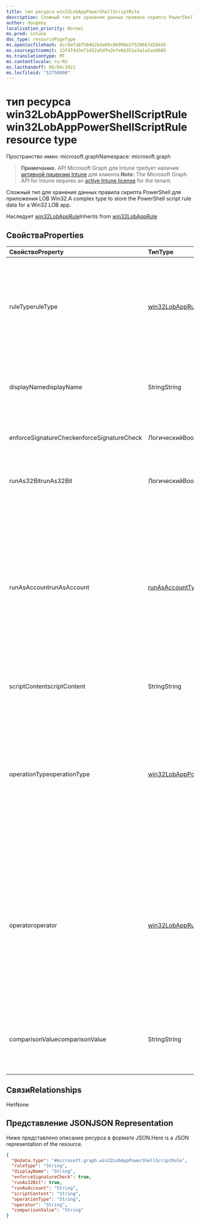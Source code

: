 ```yaml
---
title: тип ресурса win32LobAppPowerShellScriptRule
description: Сложный тип для хранения данных правила скрипта PowerShell для приложения LOB Win32.
author: dougeby
localization_priority: Normal
ms.prod: intune
doc_type: resourcePageType
ms.openlocfilehash: dcc9afa8f58462bda69c96990e37529667d20445
ms.sourcegitcommit: 13f474d3e71d32a5dfe2efebb351e3a1a5aa9685
ms.translationtype: MT
ms.contentlocale: ru-RU
ms.lasthandoff: 06/04/2021
ms.locfileid: "52758990"
---
```

# <a name="win32lobapppowershellscriptrule-resource-type"></a><span data-ttu-id="58f8b-103">тип ресурса win32LobAppPowerShellScriptRule</span><span class="sxs-lookup"><span data-stu-id="58f8b-103">win32LobAppPowerShellScriptRule resource type</span></span>

<span data-ttu-id="58f8b-104">Пространство имен: microsoft.graph</span><span class="sxs-lookup"><span data-stu-id="58f8b-104">Namespace: microsoft.graph</span></span>

> <span data-ttu-id="58f8b-105">**Примечание.** API Microsoft Graph для Intune требует наличия [активной лицензии Intune](https://go.microsoft.com/fwlink/?linkid=839381) для клиента.</span><span class="sxs-lookup"><span data-stu-id="58f8b-105">**Note:** The Microsoft Graph API for Intune requires an [active Intune license](https://go.microsoft.com/fwlink/?linkid=839381) for the tenant.</span></span>

<span data-ttu-id="58f8b-106">Сложный тип для хранения данных правила скрипта PowerShell для приложения LOB Win32.</span><span class="sxs-lookup"><span data-stu-id="58f8b-106">A complex type to store the PowerShell script rule data for a Win32 LOB app.</span></span>


<span data-ttu-id="58f8b-107">Наследует [win32LobAppRule](../resources/intune-apps-win32lobapprule.md)</span><span class="sxs-lookup"><span data-stu-id="58f8b-107">Inherits from [win32LobAppRule](../resources/intune-apps-win32lobapprule.md)</span></span>

## <a name="properties"></a><span data-ttu-id="58f8b-108">Свойства</span><span class="sxs-lookup"><span data-stu-id="58f8b-108">Properties</span></span>
|<span data-ttu-id="58f8b-109">Свойство</span><span class="sxs-lookup"><span data-stu-id="58f8b-109">Property</span></span>|<span data-ttu-id="58f8b-110">Тип</span><span class="sxs-lookup"><span data-stu-id="58f8b-110">Type</span></span>|<span data-ttu-id="58f8b-111">Описание</span><span class="sxs-lookup"><span data-stu-id="58f8b-111">Description</span></span>|
|:---|:---|:---|
|<span data-ttu-id="58f8b-112">ruleType</span><span class="sxs-lookup"><span data-stu-id="58f8b-112">ruleType</span></span>|[<span data-ttu-id="58f8b-113">win32LobAppRuleType</span><span class="sxs-lookup"><span data-stu-id="58f8b-113">win32LobAppRuleType</span></span>](../resources/intune-apps-win32lobappruletype.md)|<span data-ttu-id="58f8b-114">Тип правила, указывающий цель правила.</span><span class="sxs-lookup"><span data-stu-id="58f8b-114">The rule type indicating the purpose of the rule.</span></span> <span data-ttu-id="58f8b-115">Унаследованный от [win32LobAppRule](../resources/intune-apps-win32lobapprule.md).</span><span class="sxs-lookup"><span data-stu-id="58f8b-115">Inherited from [win32LobAppRule](../resources/intune-apps-win32lobapprule.md).</span></span> <span data-ttu-id="58f8b-116">Возможные значения: `detection`, `requirement`.</span><span class="sxs-lookup"><span data-stu-id="58f8b-116">Possible values are: `detection`, `requirement`.</span></span>|
|<span data-ttu-id="58f8b-117">displayName</span><span class="sxs-lookup"><span data-stu-id="58f8b-117">displayName</span></span>|<span data-ttu-id="58f8b-118">String</span><span class="sxs-lookup"><span data-stu-id="58f8b-118">String</span></span>|<span data-ttu-id="58f8b-119">Имя отображения правила.</span><span class="sxs-lookup"><span data-stu-id="58f8b-119">The display name for the rule.</span></span> <span data-ttu-id="58f8b-120">Не укажите это значение, если правило используется для обнаружения.</span><span class="sxs-lookup"><span data-stu-id="58f8b-120">Do not specify this value if the rule is used for detection.</span></span>|
|<span data-ttu-id="58f8b-121">enforceSignatureCheck</span><span class="sxs-lookup"><span data-stu-id="58f8b-121">enforceSignatureCheck</span></span>|<span data-ttu-id="58f8b-122">Логический</span><span class="sxs-lookup"><span data-stu-id="58f8b-122">Boolean</span></span>|<span data-ttu-id="58f8b-123">Значение, указывающее, выполняется ли проверка подписи.</span><span class="sxs-lookup"><span data-stu-id="58f8b-123">A value indicating whether a signature check is enforced.</span></span>|
|<span data-ttu-id="58f8b-124">runAs32Bit</span><span class="sxs-lookup"><span data-stu-id="58f8b-124">runAs32Bit</span></span>|<span data-ttu-id="58f8b-125">Логический</span><span class="sxs-lookup"><span data-stu-id="58f8b-125">Boolean</span></span>|<span data-ttu-id="58f8b-126">Значение, указывающее, должен ли скрипт работать как 32-битный.</span><span class="sxs-lookup"><span data-stu-id="58f8b-126">A value indicating whether the script should run as 32-bit.</span></span>|
|<span data-ttu-id="58f8b-127">runAsAccount</span><span class="sxs-lookup"><span data-stu-id="58f8b-127">runAsAccount</span></span>|[<span data-ttu-id="58f8b-128">runAsAccountType</span><span class="sxs-lookup"><span data-stu-id="58f8b-128">runAsAccountType</span></span>](../resources/intune-apps-runasaccounttype.md)|<span data-ttu-id="58f8b-129">Контекст выполнения сценария.</span><span class="sxs-lookup"><span data-stu-id="58f8b-129">The execution context of the script.</span></span> <span data-ttu-id="58f8b-130">Не укажите это значение, если правило используется для обнаружения.</span><span class="sxs-lookup"><span data-stu-id="58f8b-130">Do not specify this value if the rule is used for detection.</span></span> <span data-ttu-id="58f8b-131">Правила обнаружения скриптов будут работать в том же контексте, что и контекст установки связанного приложения.</span><span class="sxs-lookup"><span data-stu-id="58f8b-131">Script detection rules will run in the same context as the associated app install context.</span></span> <span data-ttu-id="58f8b-132">Возможные значения: `system`, `user`.</span><span class="sxs-lookup"><span data-stu-id="58f8b-132">Possible values are: `system`, `user`.</span></span>|
|<span data-ttu-id="58f8b-133">scriptContent</span><span class="sxs-lookup"><span data-stu-id="58f8b-133">scriptContent</span></span>|<span data-ttu-id="58f8b-134">String</span><span class="sxs-lookup"><span data-stu-id="58f8b-134">String</span></span>|<span data-ttu-id="58f8b-135">Содержимое скрипта с кодом base64.</span><span class="sxs-lookup"><span data-stu-id="58f8b-135">The base64-encoded script content.</span></span>|
|<span data-ttu-id="58f8b-136">operationType</span><span class="sxs-lookup"><span data-stu-id="58f8b-136">operationType</span></span>|[<span data-ttu-id="58f8b-137">win32LobAppPowerShellScriptRuleOperationType</span><span class="sxs-lookup"><span data-stu-id="58f8b-137">win32LobAppPowerShellScriptRuleOperationType</span></span>](../resources/intune-apps-win32lobapppowershellscriptruleoperationtype.md)|<span data-ttu-id="58f8b-138">Тип операции сравнения вывода скрипта.</span><span class="sxs-lookup"><span data-stu-id="58f8b-138">The script output comparison operation type.</span></span> <span data-ttu-id="58f8b-139">Используйте NotConfigured (значение по умолчанию), если правило используется для обнаружения.</span><span class="sxs-lookup"><span data-stu-id="58f8b-139">Use NotConfigured (the default value) if the rule is used for detection.</span></span> <span data-ttu-id="58f8b-140">Возможные значения: `notConfigured`, `string`, `dateTime`, `integer`, `float`, `version`, `boolean`.</span><span class="sxs-lookup"><span data-stu-id="58f8b-140">Possible values are: `notConfigured`, `string`, `dateTime`, `integer`, `float`, `version`, `boolean`.</span></span>|
|<span data-ttu-id="58f8b-141">operator</span><span class="sxs-lookup"><span data-stu-id="58f8b-141">operator</span></span>|[<span data-ttu-id="58f8b-142">win32LobAppRuleOperator</span><span class="sxs-lookup"><span data-stu-id="58f8b-142">win32LobAppRuleOperator</span></span>](../resources/intune-apps-win32lobappruleoperator.md)|<span data-ttu-id="58f8b-143">Оператор вывода скрипта.</span><span class="sxs-lookup"><span data-stu-id="58f8b-143">The script output operator.</span></span> <span data-ttu-id="58f8b-144">Используйте NotConfigured (значение по умолчанию), если правило используется для обнаружения.</span><span class="sxs-lookup"><span data-stu-id="58f8b-144">Use NotConfigured (the default value) if the rule is used for detection.</span></span> <span data-ttu-id="58f8b-145">Возможные значения: `notConfigured`, `equal`, `notEqual`, `greaterThan`, `greaterThanOrEqual`, `lessThan`, `lessThanOrEqual`.</span><span class="sxs-lookup"><span data-stu-id="58f8b-145">Possible values are: `notConfigured`, `equal`, `notEqual`, `greaterThan`, `greaterThanOrEqual`, `lessThan`, `lessThanOrEqual`.</span></span>|
|<span data-ttu-id="58f8b-146">comparisonValue</span><span class="sxs-lookup"><span data-stu-id="58f8b-146">comparisonValue</span></span>|<span data-ttu-id="58f8b-147">String</span><span class="sxs-lookup"><span data-stu-id="58f8b-147">String</span></span>|<span data-ttu-id="58f8b-148">Значение сравнения вывода скрипта.</span><span class="sxs-lookup"><span data-stu-id="58f8b-148">The script output comparison value.</span></span> <span data-ttu-id="58f8b-149">Не укажите значение, если правило используется для обнаружения.</span><span class="sxs-lookup"><span data-stu-id="58f8b-149">Do not specify a value if the rule is used for detection.</span></span>|

## <a name="relationships"></a><span data-ttu-id="58f8b-150">Связи</span><span class="sxs-lookup"><span data-stu-id="58f8b-150">Relationships</span></span>
<span data-ttu-id="58f8b-151">Нет</span><span class="sxs-lookup"><span data-stu-id="58f8b-151">None</span></span>

## <a name="json-representation"></a><span data-ttu-id="58f8b-152">Представление JSON</span><span class="sxs-lookup"><span data-stu-id="58f8b-152">JSON Representation</span></span>
<span data-ttu-id="58f8b-153">Ниже представлено описание ресурса в формате JSON.</span><span class="sxs-lookup"><span data-stu-id="58f8b-153">Here is a JSON representation of the resource.</span></span>
<!-- {
  "blockType": "resource",
  "@odata.type": "microsoft.graph.win32LobAppPowerShellScriptRule"
}
-->
``` json
{
  "@odata.type": "#microsoft.graph.win32LobAppPowerShellScriptRule",
  "ruleType": "String",
  "displayName": "String",
  "enforceSignatureCheck": true,
  "runAs32Bit": true,
  "runAsAccount": "String",
  "scriptContent": "String",
  "operationType": "String",
  "operator": "String",
  "comparisonValue": "String"
}
```




